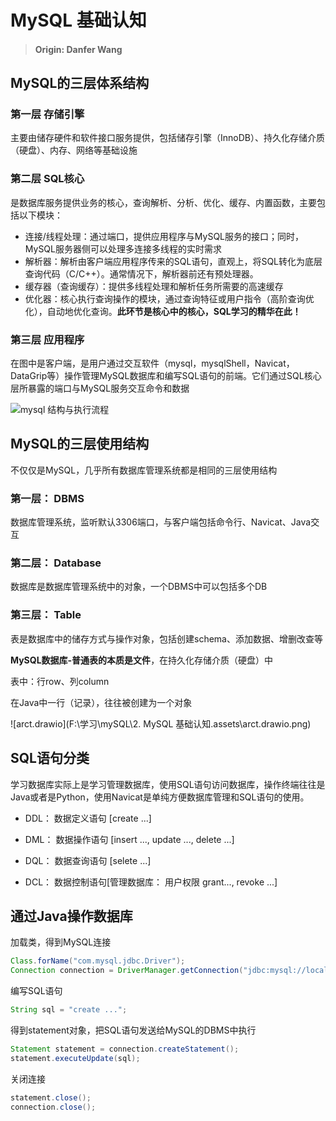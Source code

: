 # MySQL 基础认知

> #### **Origin: Danfer Wang**

## MySQL的三层体系结构

### 第一层 存储引擎

主要由储存硬件和软件接口服务提供，包括储存引擎（InnoDB）、持久化存储介质（硬盘）、内存、网络等基础设施

### 第二层 SQL核心

是数据库服务提供业务的核心，查询解析、分析、优化、缓存、内置函数，主要包括以下模块：

- 连接/线程处理：通过端口，提供应用程序与MySQL服务的接口；同时，MySQL服务器侧可以处理多连接多线程的实时需求
- 解析器：解析由客户端应用程序传来的SQL语句，直观上，将SQL转化为底层查询代码（C/C++）。通常情况下，解析器前还有预处理器。
- 缓存器（查询缓存）：提供多线程处理和解析任务所需要的高速缓存
- 优化器：核心执行查询操作的模块，通过查询特征或用户指令（高阶查询优化），自动地优化查询。**此环节是核心中的核心，SQL学习的精华在此！**

### 第三层 应用程序

在图中是客户端，是用户通过交互软件（mysql，mysqlShell，Navicat，DataGrip等）操作管理MySQL数据库和编写SQL语句的前端。它们通过SQL核心层所暴露的端口与MySQL服务交互命令和数据

![mysql 结构与执行流程](https://tds-kid.oss-cn-shanghai.aliyuncs.com/blog/2021/03/2021030714265748.png?x-oss-process=style/kid)

*<!--图源：https://blog.tangdongsheng.com/478/-->*

##  MySQL的三层使用结构

不仅仅是MySQL，几乎所有数据库管理系统都是相同的三层使用结构

### 第一层： DBMS

数据库管理系统，监听默认3306端口，与客户端包括命令行、Navicat、Java交互

### 第二层： Database

数据库是数据库管理系统中的对象，一个DBMS中可以包括多个DB

### 第三层： Table

表是数据库中的储存方式与操作对象，包括创建schema、添加数据、增删改查等

**MySQL数据库-普通表的本质是文件**，在持久化存储介质（硬盘）中

表中：行row、列column

在Java中一行（记录），往往被创建为一个对象

![arct.drawio](F:\学习\mySQL\2. MySQL 基础认知.assets\arct.drawio.png)

## SQL语句分类

学习数据库实际上是学习管理数据库，使用SQL语句访问数据库，操作终端往往是Java或者是Python，使用Navicat是单纯方便数据库管理和SQL语句的使用。

- DDL： 数据定义语句 [create ...]

- DML： 数据操作语句 [insert ..., update ..., delete ...]

- DQL： 数据查询语句 [selete ...]

- DCL： 数据控制语句[管理数据库： 用户权限 grant..., revoke ...]

## 通过Java操作数据库

加载类，得到MySQL连接

```java
Class.forName("com.mysql.jdbc.Driver");
Connection connection = DriverManager.getConnection("jdbc:mysql://localhost:3306");
```

编写SQL语句

```java
String sql = "create ...";
```

得到statement对象，把SQL语句发送给MySQL的DBMS中执行

```java
Statement statement = connection.createStatement();
statement.executeUpdate(sql);
```

关闭连接

```java
statement.close();
connection.close();
```

